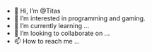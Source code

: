 - 👋 Hi, I’m @Titas
- 👀 I’m interested in programming and gaming.
- 🌱 I’m currently learning ...
- 💞️ I’m looking to collaborate on ...
- 📫 How to reach me ...

<!---
Titas-BD/Titas-BD is a ✨ special ✨ repository because its `README.md` (this file) appears on your GitHub profile.
You can click the Preview link to take a look at your changes.
--->
